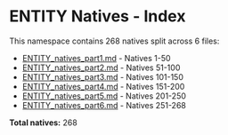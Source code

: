 # ENTITY Natives - Index

This namespace contains 268 natives split across 6 files:

- [ENTITY_natives_part1.md](ENTITY_natives_part1.md) - Natives 1-50
- [ENTITY_natives_part2.md](ENTITY_natives_part2.md) - Natives 51-100
- [ENTITY_natives_part3.md](ENTITY_natives_part3.md) - Natives 101-150
- [ENTITY_natives_part4.md](ENTITY_natives_part4.md) - Natives 151-200
- [ENTITY_natives_part5.md](ENTITY_natives_part5.md) - Natives 201-250
- [ENTITY_natives_part6.md](ENTITY_natives_part6.md) - Natives 251-268

**Total natives:** 268
